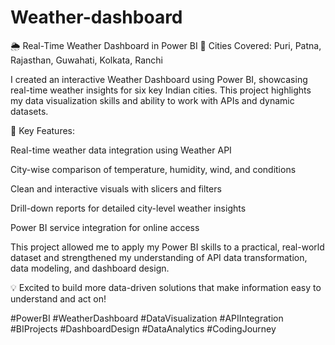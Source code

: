 # Weather-dashboard
🌦️ Real-Time Weather Dashboard in Power BI
📍 Cities Covered: Puri, Patna, Rajasthan, Guwahati, Kolkata, Ranchi

I created an interactive Weather Dashboard using Power BI, showcasing real-time weather insights for six key Indian cities. This project highlights my data visualization skills and ability to work with APIs and dynamic datasets.

🔹 Key Features:

Real-time weather data integration using Weather API

City-wise comparison of temperature, humidity, wind, and conditions

Clean and interactive visuals with slicers and filters

Drill-down reports for detailed city-level weather insights

Power BI service integration for online access

This project allowed me to apply my Power BI skills to a practical, real-world dataset and strengthened my understanding of API data transformation, data modeling, and dashboard design.

💡 Excited to build more data-driven solutions that make information easy to understand and act on!

#PowerBI #WeatherDashboard #DataVisualization #APIIntegration #BIProjects #DashboardDesign #DataAnalytics #CodingJourney
